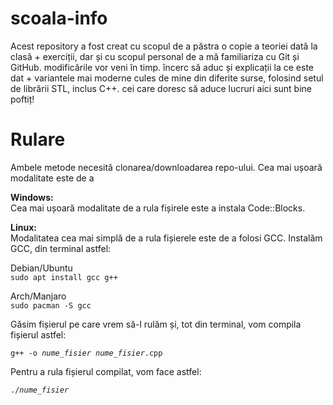 # scoala-info

Acest repository a fost creat cu scopul de a păstra o copie a teoriei dată la clasă + exerciții, dar și cu scopul personal de a mă familiariza cu Git și GitHub.
modificările vor veni în timp. încerc să aduc și explicații la ce este dat + variantele mai moderne cules de mine din diferite surse, folosind setul de librării STL, inclus C++. cei care doresc să aduce lucruri aici sunt bine poftiț! 

# Rulare

Ambele metode necesită clonarea/downloadarea repo-ului. Cea mai ușoară modalitate este de a <de a fi adaugat>

**Windows:**<br>
Cea mai ușoară modalitate de a rula fișirele este a instala Code::Blocks.

**Linux:** <br>
Modalitatea cea mai simplă de a rula fișierele este de a folosi GCC. Instalăm GCC, din terminal astfel:<br>

Debian/Ubuntu
<br>
<code>sudo apt install gcc g++</code>

Arch/Manjaro
<br>
<code>sudo pacman -S gcc</code>

Găsim fișierul pe care vrem să-l rulăm și, tot din terminal, vom compila fișierul astfel:

<code>g++ -o *nume_fisier* *nume_fisier*.cpp</code>

Pentru a rula fișierul compilat, vom face astfel:

<code>./*nume_fisier*</code>
